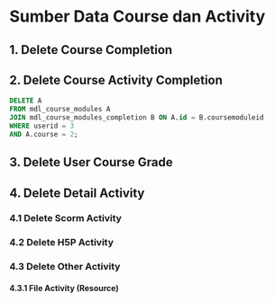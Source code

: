 # Sumber Data Course dan Activity

## 1. Delete Course Completion

## 2. Delete Course Activity Completion

```sql
DELETE A
FROM mdl_course_modules A
JOIN mdl_course_modules_completion B ON A.id = B.coursemoduleid
WHERE userid = 3
AND A.course = 2;
```

## 3. Delete User Course Grade

## 4. Delete Detail Activity

### 4.1 Delete Scorm Activity

### 4.2 Delete H5P Activity

### 4.3 Delete Other Activity

#### 4.3.1 File Activity (Resource)
